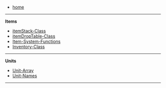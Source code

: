 -    [home](README)

---

**Items**

-    [itemStack-Class](itemStack-Class)
-    [itemDropTable-Class](itemDropTable-Class)
-    [Item-System-Functions](Item-System-Functions)
-    [Inventory-Class](Inventory-Class)

---

**Units**

-    [Unit-Array](Unit-Array)
-    [Unit-Names](Unit-Names)

---

